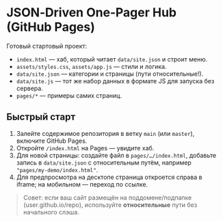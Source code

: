 # JSON‑Driven One‑Pager Hub (GitHub Pages)

Готовый стартовый проект:
- `index.html` — хаб, который читает `data/site.json` и строит меню.
- `assets/styles.css`, `assets/app.js` — стили и логика.
- `data/site.json` — категории и страницы (пути относительные!).
- `data/site.js` — тот же набор данных в формате JS для запуска без сервера.
- `pages/*` — примеры самих страниц.

## Быстрый старт
1. Залейте содержимое репозитория в ветку `main` (или `master`), включите GitHub Pages.
2. Откройте `/index.html` на Pages — увидите хаб.
3. Для новой страницы: создайте файл в `pages/…/index.html`, добавьте запись в `data/site.json` с относительным путём, например `"pages/my-demo/index.html"`.
4. Для предпросмотра на десктопе страница откроется справа в iframe; на мобильном — переход по ссылке.

> Совет: если ваш сайт размещён на поддомене/подпапке (user.github.io/repo), используйте **относительные** пути без начального слэша.
